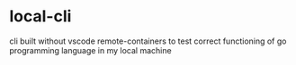 # local-cli
cli built without vscode remote-containers to test correct functioning of go programming language in my local machine
